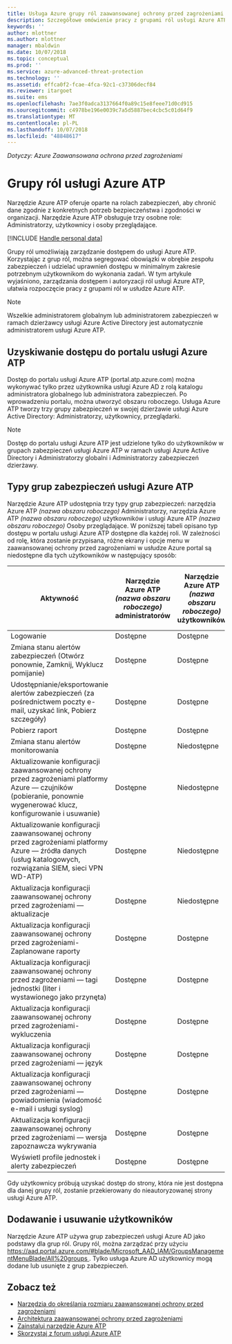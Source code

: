 ```yaml
---
title: Usługa Azure grupy ról zaawansowanej ochrony przed zagrożeniami dla zarządzania dostępem | Dokumentacja firmy Microsoft
description: Szczegółowe omówienie pracy z grupami ról usługi Azure ATP.
keywords: ''
author: mlottner
ms.author: mlottner
manager: mbaldwin
ms.date: 10/07/2018
ms.topic: conceptual
ms.prod: ''
ms.service: azure-advanced-threat-protection
ms.technology: ''
ms.assetid: effca0f2-fcae-4fca-92c1-c37306decf84
ms.reviewer: itargoet
ms.suite: ems
ms.openlocfilehash: 7ae3f0adca3137664f0a89c15e8feee71d0cd915
ms.sourcegitcommit: c4978be196e0039c7a5d5887bec4cbc5c01d64f9
ms.translationtype: MT
ms.contentlocale: pl-PL
ms.lasthandoff: 10/07/2018
ms.locfileid: "48848617"
---
```

*Dotyczy: Azure Zaawansowana ochrona przed zagrożeniami*




# <a name="azure-atp-role-groups"></a>Grupy ról usługi Azure ATP

Narzędzie Azure ATP oferuje oparte na rolach zabezpieczeń, aby chronić dane zgodnie z konkretnych potrzeb bezpieczeństwa i zgodności w organizacji. Narzędzie Azure ATP obsługuje trzy osobne role: Administratorzy, użytkownicy i osoby przeglądające. 

[!INCLUDE [Handle personal data](../includes/gdpr-intro-sentence.md)]

Grupy ról umożliwiają zarządzanie dostępem do usługi Azure ATP. Korzystając z grup ról, można segregować obowiązki w obrębie zespołu zabezpieczeń i udzielać uprawnień dostępu w minimalnym zakresie potrzebnym użytkownikom do wykonania zadań. W tym artykule wyjaśniono, zarządzania dostępem i autoryzacji ról usługi Azure ATP, ułatwia rozpoczęcie pracy z grupami ról w usłudze Azure ATP.

> [!NOTE]
> Wszelkie administratorem globalnym lub administratorem zabezpieczeń w ramach dzierżawcy usługi Azure Active Directory jest automatycznie administratorem usługi Azure ATP.

## <a name="accessing-the-azure-atp-portal"></a>Uzyskiwanie dostępu do portalu usługi Azure ATP

Dostęp do portalu usługi Azure ATP (portal.atp.azure.com) można wykonywać tylko przez użytkownika usługi Azure AD z rolą katalogu administratora globalnego lub administratora zabezpieczeń. Po wprowadzeniu portalu, można utworzyć obszaru roboczego. Usługa Azure ATP tworzy trzy grupy zabezpieczeń w swojej dzierżawie usługi Azure Active Directory: Administratorzy, użytkownicy, przeglądarki. 

> [!NOTE]
> Dostęp do portalu usługi Azure ATP jest udzielone tylko do użytkowników w grupach zabezpieczeń usługi Azure ATP w ramach usługi Azure Active Directory i Administratorzy globalni i Administratorzy zabezpieczeń dzierżawy.


## <a name="types-of-azure-atp-security-groups"></a>Typy grup zabezpieczeń usługi Azure ATP 

Narzędzie Azure ATP udostępnia trzy typy grup zabezpieczeń: narzędzia Azure ATP *(nazwa obszaru roboczego)* Administratorzy, narzędzia Azure ATP *(nazwa obszaru roboczego)* użytkowników i usługi Azure ATP *(nazwa obszaru roboczego)* Osoby przeglądające. W poniższej tabeli opisano typ dostępu w portalu usługi Azure ATP dostępne dla każdej roli. W zależności od rolę, która zostanie przypisana, różne ekrany i opcje menu w zaawansowanej ochrony przed zagrożeniami w usłudze Azure portal są niedostępne dla tych użytkowników w następujący sposób:

|Aktywność |Narzędzie Azure ATP *(nazwa obszaru roboczego)* administratorów|Narzędzie Azure ATP *(nazwa obszaru roboczego)* użytkowników|Narzędzie Azure ATP *(nazwa obszaru roboczego)* osoby przeglądające|
|----|----|----|----|
|Logowanie|Dostępne|Dostępne|Dostępne|
|Zmiana stanu alertów zabezpieczeń (Otwórz ponownie, Zamknij, Wyklucz pomijanie)|Dostępne|Dostępne|Niedostępne|
|Udostępnianie/eksportowanie alertów zabezpieczeń (za pośrednictwem poczty e-mail, uzyskać link, Pobierz szczegóły)|Dostępne|Dostępne|Dostępne|
|Pobierz raport|Dostępne|Dostępne|Dostępne|
|Zmiana stanu alertów monitorowania|Dostępne|Niedostępne|Niedostępne|
|Aktualizowanie konfiguracji zaawansowanej ochrony przed zagrożeniami platformy Azure — czujników (pobieranie, ponownie wygenerować klucz, konfigurowanie i usuwanie)|Dostępne|Niedostępne|Niedostępne|
|Aktualizowanie konfiguracji zaawansowanej ochrony przed zagrożeniami platformy Azure — źródła danych (usług katalogowych, rozwiązania SIEM, sieci VPN WD-ATP)|Dostępne|Niedostępne|Niedostępne|
|Aktualizacja konfiguracji zaawansowanej ochrony przed zagrożeniami — aktualizacje|Dostępne|Niedostępne|Niedostępne|
|Aktualizacja konfiguracji zaawansowanej ochrony przed zagrożeniami-Zaplanowane raporty|Dostępne|Dostępne|Niedostępne|
|Aktualizacja konfiguracji zaawansowanej ochrony przed zagrożeniami — tagi jednostki (liter i wystawionego jako przynęta)|Dostępne|Dostępne|Niedostępne|
|Aktualizacja konfiguracji zaawansowanej ochrony przed zagrożeniami-wykluczenia|Dostępne|Dostępne|Niedostępne|
|Aktualizacja konfiguracji zaawansowanej ochrony przed zagrożeniami — język|Dostępne|Dostępne|Niedostępne|
|Aktualizacja konfiguracji zaawansowanej ochrony przed zagrożeniami — powiadomienia (wiadomość e-mail i usługi syslog)|Dostępne|Dostępne|Niedostępne|
|Aktualizacja konfiguracji zaawansowanej ochrony przed zagrożeniami — wersja zapoznawcza wykrywania|Dostępne|Dostępne|Niedostępne|
|Wyświetl profile jednostek i alerty zabezpieczeń|Dostępne|Dostępne|Dostępne|


Gdy użytkownicy próbują uzyskać dostęp do strony, która nie jest dostępna dla danej grupy ról, zostanie przekierowany do nieautoryzowanej strony usługi Azure ATP. 

## <a name="add-and-remove-users"></a>Dodawanie i usuwanie użytkowników 


Narzędzie Azure ATP używa grup zabezpieczeń usługi Azure AD jako podstawy dla grup ról. Grupy ról, można zarządzać przy użyciu [ https://aad.portal.azure.com/#blade/Microsoft_AAD_IAM/GroupsManagementMenuBlade/All%20groups ](https://aad.portal.azure.com/#blade/Microsoft_AAD_IAM/GroupsManagementMenuBlade/All%20groups). Tylko usługa Azure AD użytkownicy mogą dodane lub usunięte z grup zabezpieczeń. 

## <a name="see-also"></a>Zobacz też
- [Narzędzia do określania rozmiaru zaawansowanej ochrony przed zagrożeniami](http://aka.ms/aatpsizingtool)
- [Architektura zaawansowanej ochrony przed zagrożeniami](atp-architecture.md)
- [Zainstaluj narzędzie Azure ATP](install-atp-step1.md)
- [Skorzystaj z forum usługi Azure ATP](https://aka.ms/azureatpcommunity)

